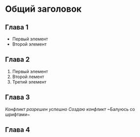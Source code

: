 # Общий заголовок
## Глава 1
* Первый элемент
* Второй элемент




## Глава 2
1. Первый элемент
2. Второй лемент
3. Третий элемент





## Глава 3
*Конфликт разрешен успешно*
*Создаю конфликт*
~Балуюсь со шрифтами~




## Глава 4